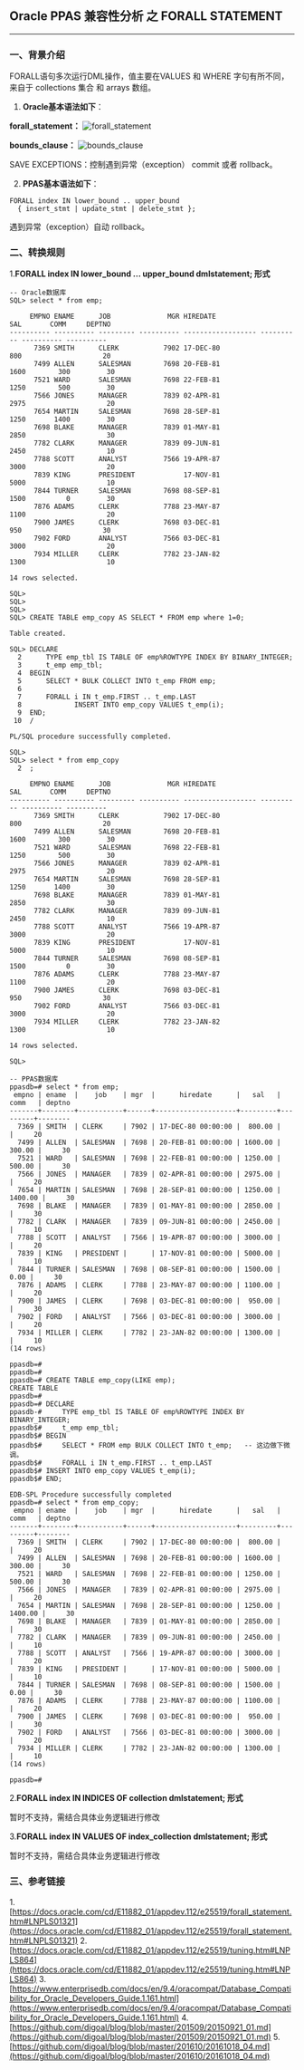 ## Oracle PPAS 兼容性分析 之 FORALL STATEMENT
---

### 一、背景介绍
FORALL语句多次运行DML操作，值主要在VALUES 和 WHERE 字句有所不同，来自于 collections 集合 和 arrays 数组。
1. **Oracle基本语法如下**：

**forall_statement：**
![forall_statement](https://docs.oracle.com/cd/E11882_01/appdev.112/e25519/img/forall_statement.gif)

**bounds_clause：**
![bounds_clause](https://docs.oracle.com/cd/E11882_01/appdev.112/e25519/img/bounds_clause.gif)

SAVE EXCEPTIONS：控制遇到异常（exception） commit 或者 rollback。

2. **PPAS基本语法如下**：
```
FORALL index IN lower_bound .. upper_bound
  { insert_stmt | update_stmt | delete_stmt };
```
遇到异常（exception）自动 rollback。

### 二、转换规则
1.**FORALL index IN lower_bound ... upper_bound dmlstatement; 形式**
```
-- Oracle数据库
SQL> select * from emp;

     EMPNO ENAME      JOB              MGR HIREDATE                  SAL       COMM     DEPTNO
---------- ---------- --------- ---------- ------------------ ---------- ---------- ----------
      7369 SMITH      CLERK           7902 17-DEC-80                 800                    20
      7499 ALLEN      SALESMAN        7698 20-FEB-81                1600        300         30
      7521 WARD       SALESMAN        7698 22-FEB-81                1250        500         30
      7566 JONES      MANAGER         7839 02-APR-81                2975                    20
      7654 MARTIN     SALESMAN        7698 28-SEP-81                1250       1400         30
      7698 BLAKE      MANAGER         7839 01-MAY-81                2850                    30
      7782 CLARK      MANAGER         7839 09-JUN-81                2450                    10
      7788 SCOTT      ANALYST         7566 19-APR-87                3000                    20
      7839 KING       PRESIDENT            17-NOV-81                5000                    10
      7844 TURNER     SALESMAN        7698 08-SEP-81                1500          0         30
      7876 ADAMS      CLERK           7788 23-MAY-87                1100                    20
      7900 JAMES      CLERK           7698 03-DEC-81                 950                    30
      7902 FORD       ANALYST         7566 03-DEC-81                3000                    20
      7934 MILLER     CLERK           7782 23-JAN-82                1300                    10

14 rows selected.

SQL> 
SQL> 
SQL> 
SQL> CREATE TABLE emp_copy AS SELECT * FROM emp where 1=0;

Table created.

SQL> DECLARE
  2      TYPE emp_tbl IS TABLE OF emp%ROWTYPE INDEX BY BINARY_INTEGER;
  3      t_emp emp_tbl;
  4  BEGIN
  5      SELECT * BULK COLLECT INTO t_emp FROM emp;
  6  
  7      FORALL i IN t_emp.FIRST .. t_emp.LAST
  8             INSERT INTO emp_copy VALUES t_emp(i);
  9  END;
 10  /

PL/SQL procedure successfully completed.

SQL> 
SQL> select * from emp_copy
  2  ;

     EMPNO ENAME      JOB              MGR HIREDATE                  SAL       COMM     DEPTNO
---------- ---------- --------- ---------- ------------------ ---------- ---------- ----------
      7369 SMITH      CLERK           7902 17-DEC-80                 800                    20
      7499 ALLEN      SALESMAN        7698 20-FEB-81                1600        300         30
      7521 WARD       SALESMAN        7698 22-FEB-81                1250        500         30
      7566 JONES      MANAGER         7839 02-APR-81                2975                    20
      7654 MARTIN     SALESMAN        7698 28-SEP-81                1250       1400         30
      7698 BLAKE      MANAGER         7839 01-MAY-81                2850                    30
      7782 CLARK      MANAGER         7839 09-JUN-81                2450                    10
      7788 SCOTT      ANALYST         7566 19-APR-87                3000                    20
      7839 KING       PRESIDENT            17-NOV-81                5000                    10
      7844 TURNER     SALESMAN        7698 08-SEP-81                1500          0         30
      7876 ADAMS      CLERK           7788 23-MAY-87                1100                    20
      7900 JAMES      CLERK           7698 03-DEC-81                 950                    30
      7902 FORD       ANALYST         7566 03-DEC-81                3000                    20
      7934 MILLER     CLERK           7782 23-JAN-82                1300                    10

14 rows selected.

SQL> 

-- PPAS数据库
ppasdb=# select * from emp;
 empno | ename  |    job    | mgr  |      hiredate      |   sal   |  comm   | deptno 
-------+--------+-----------+------+--------------------+---------+---------+--------
  7369 | SMITH  | CLERK     | 7902 | 17-DEC-80 00:00:00 |  800.00 |         |     20
  7499 | ALLEN  | SALESMAN  | 7698 | 20-FEB-81 00:00:00 | 1600.00 |  300.00 |     30
  7521 | WARD   | SALESMAN  | 7698 | 22-FEB-81 00:00:00 | 1250.00 |  500.00 |     30
  7566 | JONES  | MANAGER   | 7839 | 02-APR-81 00:00:00 | 2975.00 |         |     20
  7654 | MARTIN | SALESMAN  | 7698 | 28-SEP-81 00:00:00 | 1250.00 | 1400.00 |     30
  7698 | BLAKE  | MANAGER   | 7839 | 01-MAY-81 00:00:00 | 2850.00 |         |     30
  7782 | CLARK  | MANAGER   | 7839 | 09-JUN-81 00:00:00 | 2450.00 |         |     10
  7788 | SCOTT  | ANALYST   | 7566 | 19-APR-87 00:00:00 | 3000.00 |         |     20
  7839 | KING   | PRESIDENT |      | 17-NOV-81 00:00:00 | 5000.00 |         |     10
  7844 | TURNER | SALESMAN  | 7698 | 08-SEP-81 00:00:00 | 1500.00 |    0.00 |     30
  7876 | ADAMS  | CLERK     | 7788 | 23-MAY-87 00:00:00 | 1100.00 |         |     20
  7900 | JAMES  | CLERK     | 7698 | 03-DEC-81 00:00:00 |  950.00 |         |     30
  7902 | FORD   | ANALYST   | 7566 | 03-DEC-81 00:00:00 | 3000.00 |         |     20
  7934 | MILLER | CLERK     | 7782 | 23-JAN-82 00:00:00 | 1300.00 |         |     10
(14 rows)

ppasdb=# 
ppasdb=# 
ppasdb=# CREATE TABLE emp_copy(LIKE emp);
CREATE TABLE
ppasdb=# 
ppasdb=# DECLARE
ppasdb-#     TYPE emp_tbl IS TABLE OF emp%ROWTYPE INDEX BY BINARY_INTEGER;
ppasdb$#     t_emp emp_tbl;
ppasdb$# BEGIN
ppasdb$#     SELECT * FROM emp BULK COLLECT INTO t_emp;   -- 这边做下微调。
ppasdb$#     FORALL i IN t_emp.FIRST .. t_emp.LAST
ppasdb$# INSERT INTO emp_copy VALUES t_emp(i);
ppasdb$# END;

EDB-SPL Procedure successfully completed
ppasdb=# select * from emp_copy;
 empno | ename  |    job    | mgr  |      hiredate      |   sal   |  comm   | deptno 
-------+--------+-----------+------+--------------------+---------+---------+--------
  7369 | SMITH  | CLERK     | 7902 | 17-DEC-80 00:00:00 |  800.00 |         |     20
  7499 | ALLEN  | SALESMAN  | 7698 | 20-FEB-81 00:00:00 | 1600.00 |  300.00 |     30
  7521 | WARD   | SALESMAN  | 7698 | 22-FEB-81 00:00:00 | 1250.00 |  500.00 |     30
  7566 | JONES  | MANAGER   | 7839 | 02-APR-81 00:00:00 | 2975.00 |         |     20
  7654 | MARTIN | SALESMAN  | 7698 | 28-SEP-81 00:00:00 | 1250.00 | 1400.00 |     30
  7698 | BLAKE  | MANAGER   | 7839 | 01-MAY-81 00:00:00 | 2850.00 |         |     30
  7782 | CLARK  | MANAGER   | 7839 | 09-JUN-81 00:00:00 | 2450.00 |         |     10
  7788 | SCOTT  | ANALYST   | 7566 | 19-APR-87 00:00:00 | 3000.00 |         |     20
  7839 | KING   | PRESIDENT |      | 17-NOV-81 00:00:00 | 5000.00 |         |     10
  7844 | TURNER | SALESMAN  | 7698 | 08-SEP-81 00:00:00 | 1500.00 |    0.00 |     30
  7876 | ADAMS  | CLERK     | 7788 | 23-MAY-87 00:00:00 | 1100.00 |         |     20
  7900 | JAMES  | CLERK     | 7698 | 03-DEC-81 00:00:00 |  950.00 |         |     30
  7902 | FORD   | ANALYST   | 7566 | 03-DEC-81 00:00:00 | 3000.00 |         |     20
  7934 | MILLER | CLERK     | 7782 | 23-JAN-82 00:00:00 | 1300.00 |         |     10
(14 rows)

ppasdb=# 
```

2.**FORALL index IN INDICES OF collection dmlstatement; 形式**

暂时不支持，需结合具体业务逻辑进行修改

3.**FORALL index IN VALUES OF index_collection dmlstatement; 形式**

暂时不支持，需结合具体业务逻辑进行修改


### 三、参考链接
1.[https://docs.oracle.com/cd/E11882_01/appdev.112/e25519/forall_statement.htm#LNPLS01321](https://docs.oracle.com/cd/E11882_01/appdev.112/e25519/forall_statement.htm#LNPLS01321)
2.[https://docs.oracle.com/cd/E11882_01/appdev.112/e25519/tuning.htm#LNPLS864](https://docs.oracle.com/cd/E11882_01/appdev.112/e25519/tuning.htm#LNPLS864)
3.[https://www.enterprisedb.com/docs/en/9.4/oracompat/Database_Compatibility_for_Oracle_Developers_Guide.1.161.html](https://www.enterprisedb.com/docs/en/9.4/oracompat/Database_Compatibility_for_Oracle_Developers_Guide.1.161.html)
4.[https://github.com/digoal/blog/blob/master/201509/20150921_01.md](https://github.com/digoal/blog/blob/master/201509/20150921_01.md)
5.[https://github.com/digoal/blog/blob/master/201610/20161018_04.md](https://github.com/digoal/blog/blob/master/201610/20161018_04.md)
